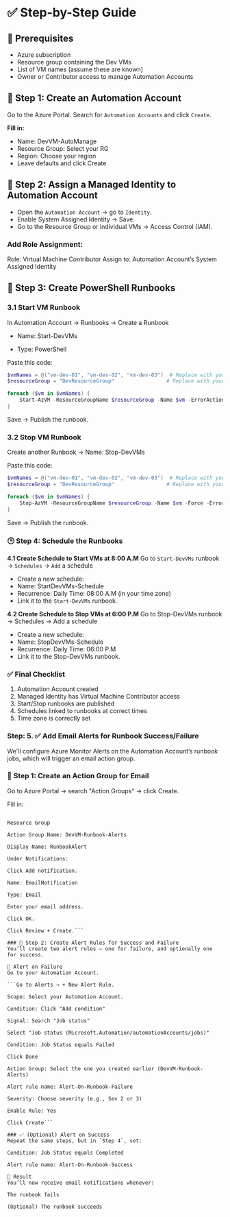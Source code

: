 # ✅ Step-by-Step Guide
## 🎯 Prerequisites
- Azure subscription
- Resource group containing the Dev VMs
- List of VM names (assume these are known)
- Owner or Contributor access to manage Automation Accounts

## 🔧 Step 1: Create an Automation Account
Go to the Azure Portal.
Search for `Automation Accounts` and click `Create`.

**Fill in:**
- Name: DevVM-AutoManage
- Resource Group: Select your RG
- Region: Choose your region
- Leave defaults and click Create

## 🔐 Step 2: Assign a Managed Identity to Automation Account
- Open the `Automation Account` → go to `Identity`.
- Enable System Assigned Identity → Save.
- Go to the Resource Group or individual VMs → Access Control (IAM).
### Add Role Assignment:
Role: Virtual Machine Contributor
Assign to: Automation Account’s System Assigned Identity

## 📜 Step 3: Create PowerShell Runbooks
### 3.1 Start VM Runbook
In Automation Account → Runbooks → Create a Runbook

- Name: Start-DevVMs

- Type: PowerShell

Paste this code:

```powershell
$vmNames = @("vm-dev-01", "vm-dev-02", "vm-dev-03")  # Replace with your VM names
$resourceGroup = "DevResourceGroup"                 # Replace with your RG

foreach ($vm in $vmNames) {
    Start-AzVM -ResourceGroupName $resourceGroup -Name $vm -ErrorAction Continue
}
```
Save → Publish the runbook.

### 3.2 Stop VM Runbook
Create another Runbook → Name: Stop-DevVMs

Paste this code:

``` powershell
$vmNames = @("vm-dev-01", "vm-dev-02", "vm-dev-03")  # Replace with your VM names
$resourceGroup = "DevResourceGroup"                 # Replace with your RG

foreach ($vm in $vmNames) {
    Stop-AzVM -ResourceGroupName $resourceGroup -Name $vm -Force -ErrorAction Continue
}
```
Save → Publish the runbook.

### 🕒 Step 4: Schedule the Runbooks
**4.1 Create Schedule to Start VMs at 8:00 A.M**
Go to `Start-DevVMs` runbook → `Schedules` → `Add` a schedule

- Create a new schedule:
- Name: StartDevVMs-Schedule
- Recurrence: Daily
Time: 08:00 A.M (in your time zone)
- Link it to the `Start-DevVMs` runbook.

**4.2 Create Schedule to Stop VMs at 6:00 P.M**
Go to Stop-DevVMs runbook → Schedules → Add a schedule
- Create a new schedule:
- Name: StopDevVMs-Schedule
- Recurrence: Daily
Time: 06:00 P.M
- Link it to the Stop-DevVMs runbook.

### ✅ Final Checklist
1. Automation Account created
2.  Managed Identity has Virtual Machine Contributor access
3.  Start/Stop runbooks are published
4.  Schedules linked to runbooks at correct times
5.  Time zone is correctly set

### Step: 5. ✅ Add Email Alerts for Runbook Success/Failure
We'll configure Azure Monitor Alerts on the Automation Account’s runbook jobs, which will trigger an email action group.

### 🔧 Step 1: Create an Action Group for Email
Go to Azure Portal → search "Action Groups" → click Create.

Fill in:

```Subscription

Resource Group

Action Group Name: DevVM-Runbook-Alerts

Display Name: RunbookAlert

Under Notifications:

Click Add notification.

Name: EmailNotification

Type: Email

Enter your email address.

Click OK.

Click Review + Create.```

### 🧠 Step 2: Create Alert Rules for Success and Failure
You’ll create two alert rules — one for failure, and optionally one for success.

🚨 Alert on Failure
Go to your Automation Account.

```Go to Alerts → + New Alert Rule.

Scope: Select your Automation Account.

Condition: Click "Add condition"

Signal: Search "Job status"

Select "Job status (Microsoft.Automation/automationAccounts/jobs)"

Condition: Job Status equals Failed

Click Done

Action Group: Select the one you created earlier (DevVM-Runbook-Alerts)

Alert rule name: Alert-On-Runbook-Failure

Severity: Choose severity (e.g., Sev 2 or 3)

Enable Rule: Yes

Click Create```

### ✅ (Optional) Alert on Success
Repeat the same steps, but in `Step 4`, set:

Condition: Job Status equals Completed

Alert rule name: Alert-On-Runbook-Success

📨 Result
You’ll now receive email notifications whenever:

The runbook fails

(Optional) The runbook succeeds

